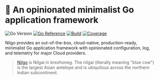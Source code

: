 # :water_buffalo: An opinionated minimalist Go application framework

![Go Version](https://img.shields.io/github/go-mod/go-version/nil-go/nilgo)
[![Go Reference](https://pkg.go.dev/badge/github.com/nil-go/nilgo.svg)](https://pkg.go.dev/github.com/nil-go/nilgo)
[![Build](https://github.com/nil-go/nilgo/actions/workflows/test.yml/badge.svg)](https://github.com/nil-go/nilgo/actions/workflows/test.yml)
[![Coverage](https://codecov.io/gh/nil-go/nilgo/branch/main/graph/badge.svg)](https://codecov.io/gh/nil-go/nilgo)

Nilgo provides an out-of-the-box, cloud-native, production-ready, minimalist Go application framework
with opinionated configuration, log, and telemetry for major Cloud providers.

> [Nilgo]((https://br.m.wikipedia.org/wiki/Nilgo)) is Nilgai in brezhoneg.
> The nilgai (literally meaning "blue cow") is the largest Asian antelope
> and is ubiquitous across the northern Indian subcontinent.
